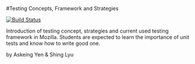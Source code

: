 #Testing Concepts, Framework and Strategies

[![Build Status](https://travis-ci.org/MAP-NCU2015/Lesson-04-Testing.svg)](https://travis-ci.org/MAP-NCU2015/Lesson-04-Testing)

Introduction of testing concept, strategies and current used testing framework in Mozilla. Students are expected to learn the importance of unit tests and know how to write good one.

by Askeing Yen & Shing Lyu
